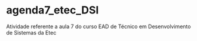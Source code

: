 # agenda7_etec_DSI
Atividade referente a aula 7 do curso EAD de Técnico em Desenvolvimento de Sistemas da Etec

